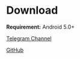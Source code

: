 # Download

**Requirement:** Android 5.0+

[Telegram Channel](https://t.me/NekogramAPKss)

[GitHub](https://github.com/tehcneko/nekogram-files/releases)